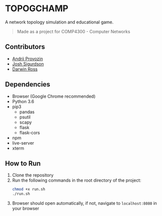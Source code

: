 # TOPOGCHAMP

A network topology simulation and educational game.

> Made as a project for COMP4300 - Computer Networks

## Contributors

- [Andrii Provozin](github.com/developik)
- [Josh Sigurdson](github.com/joshsig)
- [Darwin Ross](github.com/darross)

## Dependencies

- Browser (Google Chrome recommended)
- Python 3.6
- pip3
  - pandas
  - psutil
  - scapy
  - flask
  - flask-cors
- npm
- live-server
- xterm

## How to Run

1. Clone the repository
2. Run the following commands in the root directory of the project:
    ```bash
    chmod +x run.sh
    ./run.sh
    ```
3. Browser should open automatically, if not, navigate to `localhost:8080` in your browser